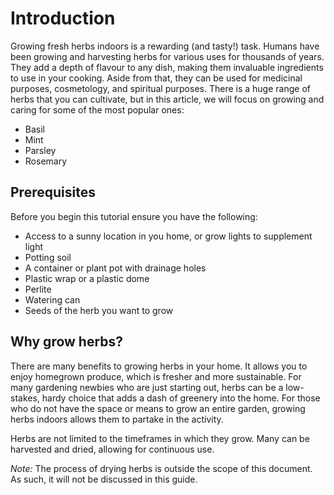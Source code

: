 # Introduction

Growing fresh herbs indoors is a rewarding (and tasty!) task. Humans have been growing and harvesting herbs for various uses for thousands of years. They add a depth of flavour to any dish, making them invaluable ingredients to use in your cooking. Aside from that, they can be used for medicinal purposes, cosmetology, and spiritual purposes. 
There is a huge range of herbs that you can cultivate, but in this article, we will focus on growing and caring for some of the most popular ones:

- Basil
- Mint
- Parsley
- Rosemary

## Prerequisites

Before you begin this tutorial ensure you have the following:

- Access to a sunny location in you home, or grow lights to supplement light
- Potting soil
- A container or plant pot with drainage holes
- Plastic wrap or a plastic dome
- Perlite
- Watering can
- Seeds of the herb you want to grow

## Why grow herbs?

There are many benefits to growing herbs in your home. It allows you to enjoy homegrown produce, which is fresher and more sustainable. For many gardening newbies who are just starting out, herbs can be a low-stakes, hardy choice that adds a dash of greenery into the home. For those who do not have the space or means to grow an entire garden, growing herbs indoors allows them to partake in the activity. 

Herbs are not limited to the timeframes in which they grow. Many can be harvested and dried, allowing for continuous use.

_Note:_ The process of drying herbs is outside the scope of this document. As such, it will not be discussed in this guide. 